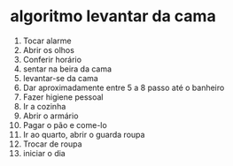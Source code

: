 # algoritmo levantar da cama 
1. Tocar alarme
2. Abrir os olhos 
3. Conferir horário 
4. sentar na beira da cama
5. levantar-se da cama 
5. Dar aproximadamente entre 5 a 8 passo até o banheiro
6. Fazer higiene pessoal
7. Ir a cozinha 
8. Abrir o armário 
9. Pagar o pão e come-lo 
10. Ir ao quarto, abrir o guarda roupa
11. Trocar de roupa 
12. iniciar o dia